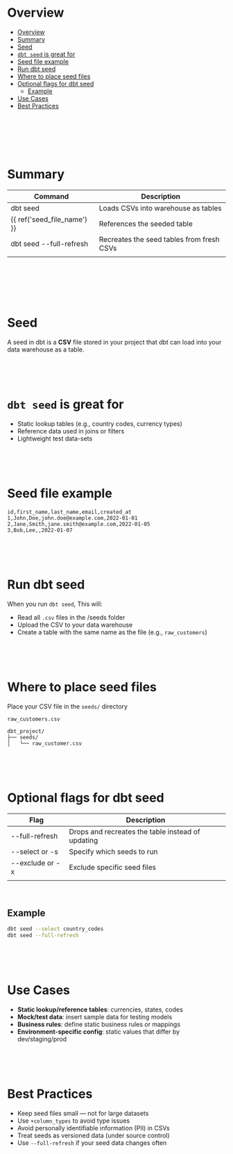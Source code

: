 # Overview

- [Overview](#overview)
- [Summary](#summary)
- [Seed](#seed)
- [`dbt seed` is great for](#dbt-seed-is-great-for)
- [Seed file example](#seed-file-example)
- [Run dbt seed](#run-dbt-seed)
- [Where to place seed files](#where-to-place-seed-files)
- [Optional flags for dbt seed](#optional-flags-for-dbt-seed)
  - [Example](#example)
- [Use Cases](#use-cases)
- [Best Practices](#best-practices)

&nbsp;

&nbsp;

&nbsp;

# Summary

| Command                     | Description                               |
| --------------------------- | ----------------------------------------- |
| dbt seed                    | Loads CSVs into warehouse as tables       |
| {{ ref('seed_file_name') }} | References the seeded table               |
| dbt seed --full-refresh     | Recreates the seed tables from fresh CSVs |
|                             |                                           |

&nbsp;

&nbsp;

&nbsp;

# Seed

A seed in dbt is a **CSV** file stored in your project that dbt can load into your data warehouse as a table.

&nbsp;

&nbsp;

# `dbt seed` is great for

- Static lookup tables (e.g., country codes, currency types)
- Reference data used in joins or filters
- Lightweight test data-sets

&nbsp;

&nbsp;

# Seed file example

```csv
id,first_name,last_name,email,created_at
1,John,Doe,john.doe@example.com,2022-01-01
2,Jane,Smith,jane.smith@example.com,2022-01-05
3,Bob,Lee,,2022-01-07
```

&nbsp;

&nbsp;

# Run dbt seed

When you run `dbt seed`, This will:

- Read all `.csv` files in the /seeds folder
- Upload the CSV to your data warehouse
- Create a table with the same name as the file (e.g., `raw_customers`)

&nbsp;

&nbsp;

# Where to place seed files

Place your CSV file in the `seeds/` directory

`raw_customers.csv`

```text
dbt_project/
├── seeds/
│   └── raw_customer.csv
```

&nbsp;

&nbsp;

# Optional flags for dbt seed

| Flag            | Description                                       |
| --------------- | ------------------------------------------------- |
| --full-refresh  | Drops and recreates the table instead of updating |
| --select or -s  | Specify which seeds to run                        |
| --exclude or -x | Exclude specific seed files                       |
|                 |                                                   |

&nbsp;

## Example

```bash
dbt seed --select country_codes
dbt seed --full-refresh
```

&nbsp;

&nbsp;

# Use Cases

- **Static lookup/reference tables**: currencies, states, codes
- **Mock/test data**: insert sample data for testing models
- **Business rules**: define static business rules or mappings
- **Environment-specific config**: static values that differ by dev/staging/prod

&nbsp;

&nbsp;

# Best Practices

- Keep seed files small — not for large datasets
- Use `+column_types` to avoid type issues
- Avoid personally identifiable information (PII) in CSVs
- Treat seeds as versioned data (under source control)
- Use `--full-refresh` if your seed data changes often

&nbsp;

&nbsp;
